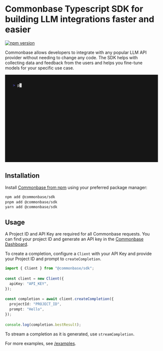 # Commonbase Typescript SDK for building LLM integrations faster and easier

[![npm version](https://badge.fury.io/js/@commonbase%2Fsdk.svg)](https://badge.fury.io/js/@commonbase%2Fsdk)

Commonbase allows developers to integrate with any popular LLM API provider
without needing to change any code. The SDK helps with collecting data and
feedback from the users and helps you fine-tune models for your specific use case.

[![](./docs/chat-repl.gif)](./examples/chat-repl.ts)

## Installation

Install [Commonbase from npm](https://www.npmjs.com/package/@commonbase/sdk) using your
preferred package manager:

```bash
npm add @commonbase/sdk
pnpm add @commonbase/sdk
yarn add @commonbase/sdk
```

## Usage

A Project ID and API Key are required for all Commonbase requests. You can find your project ID
and generate an API key in the [Commonbase Dashboard](https://commonbase.com/).

To create a completion, configure a `Client` with your API Key and provide your Project ID
and prompt to `createCompletion`.

```typescript
import { Client } from "@commonbase/sdk";

const client = new Client({
  apiKey: "API_KEY",
});

const completion = await client.createCompletion({
  projectId: "PROJECT_ID",
  prompt: "Hello",
});

console.log(completion.bestResult);
```

To stream a completion as it is generated, use `streamCompletion`.

For more examples, see [/examples](https://github.com/commonbaseapp/sdk/tree/main/examples).
